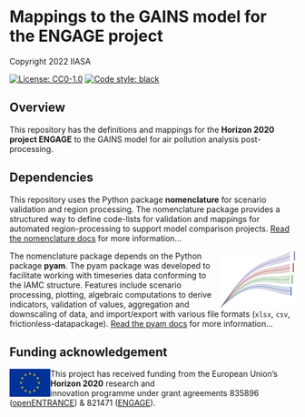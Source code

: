 # Mappings to the GAINS model for the ENGAGE project

Copyright 2022 IIASA

[![License: CC0-1.0](https://img.shields.io/badge/License-CC0_1.0-lightgrey.svg)](https://github.com/iiasa/engage-gains-mapping/blob/main/LICENSE)
[![Code style: black](https://img.shields.io/badge/code%20style-black-000000.svg)](https://github.com/psf/black)

## Overview

This repository has the definitions and mappings for the **Horizon 2020 project ENGAGE**
to the GAINS model for air pollution analysis post-processing.

## Dependencies

This repository uses the Python package **nomenclature** for scenario validation and region processing.
The nomenclature package provides a structured way to define code-lists for validation and mappings
for automated region-processing to support model comparison projects.
[Read the nomenclature docs](https://nomenclature-iamc.readthedocs.io) for more information...

<img src="https://github.com/IAMconsortium/pyam/raw/main/doc/logos/pyam-logo.png" width="133" height="100" align="right" alt="pyam logo" />

The nomenclature package depends on the Python package **pyam**.
The pyam package was developed to facilitate working with timeseries
data conforming to the IAMC structure. Features include scenario processing, plotting,
algebraic computations to derive indicators, validation of values, aggregation and downscaling of data,
and import/export with various file formats (`xlsx`, `csv`, frictionless-datapackage).
[Read the pyam docs](https://pyam-iamc.readthedocs.io) for more information...

## Funding acknowledgement

<img src="./_static/EU-logo-300x201.jpg" width="72" height="49" align="left" alt="EU logo" />

This project has received funding from the European Union’s **Horizon 2020** research and <br />
innovation programme under grant agreements 835896 ([openENTRANCE](https://openentrance.eu))
& 821471 ([ENGAGE](https://www.engage-climate.org)).
